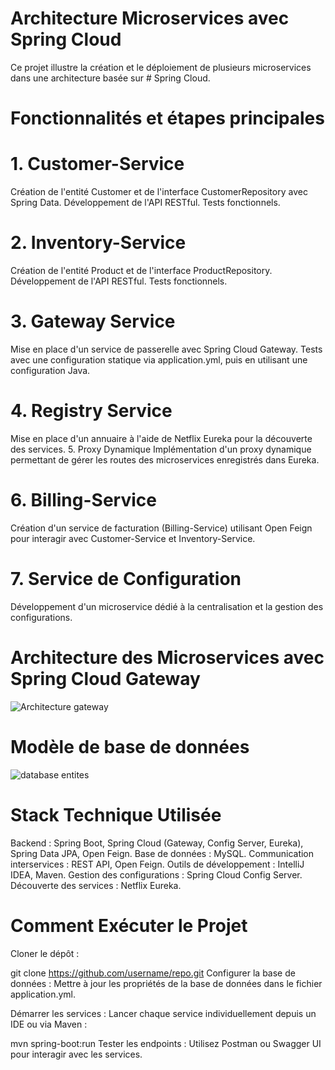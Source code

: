 # Architecture Microservices avec Spring Cloud
Ce projet illustre la création et le déploiement de plusieurs microservices dans une architecture basée sur # Spring Cloud.

# Fonctionnalités et étapes principales

# 1. Customer-Service
Création de l'entité Customer et de l'interface CustomerRepository avec Spring Data.
Développement de l'API RESTful.
Tests fonctionnels.
# 2. Inventory-Service
Création de l'entité Product et de l'interface ProductRepository.
Développement de l'API RESTful.
Tests fonctionnels.
# 3. Gateway Service
Mise en place d'un service de passerelle avec Spring Cloud Gateway.
Tests avec une configuration statique via application.yml, puis en utilisant une configuration Java.
# 4. Registry Service
Mise en place d'un annuaire à l'aide de Netflix Eureka pour la découverte des services.
5. Proxy Dynamique
Implémentation d'un proxy dynamique permettant de gérer les routes des microservices enregistrés dans Eureka.
# 6. Billing-Service
Création d'un service de facturation (Billing-Service) utilisant Open Feign pour interagir avec Customer-Service et Inventory-Service.
# 7. Service de Configuration
Développement d'un microservice dédié à la centralisation et la gestion des configurations.

# Architecture des Microservices avec Spring Cloud Gateway
![Architecture gateway](https://github.com/user-attachments/assets/ff036158-5459-461e-8f16-1549c5453d92)
# Modèle de base de données
![database entites](https://github.com/user-attachments/assets/549daf4c-60d9-4f92-8092-571ac317086d)

# Stack Technique Utilisée
Backend : Spring Boot, Spring Cloud (Gateway, Config Server, Eureka), Spring Data JPA, Open Feign.
Base de données : MySQL.
Communication interservices : REST API, Open Feign.
Outils de développement : IntelliJ IDEA, Maven.
Gestion des configurations : Spring Cloud Config Server.
Découverte des services : Netflix Eureka.

# Comment Exécuter le Projet
Cloner le dépôt :

git clone https://github.com/username/repo.git
Configurer la base de données :
Mettre à jour les propriétés de la base de données dans le fichier application.yml.

Démarrer les services :
Lancer chaque service individuellement depuis un IDE ou via Maven :

mvn spring-boot:run
Tester les endpoints :
Utilisez Postman ou Swagger UI pour interagir avec les services.



